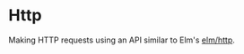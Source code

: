 # Http

Making HTTP requests using an API similar to Elm's [elm/http][].

[elm/http]: https://package.elm-lang.org/packages/elm/http/latest/
